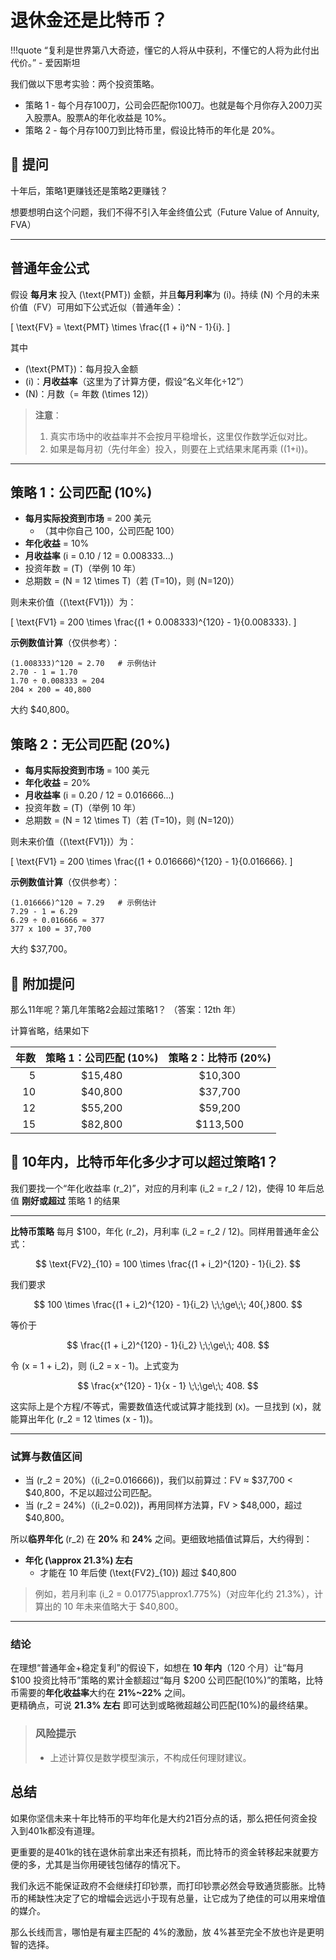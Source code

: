 # 退休金还是比特币？


!!!quote
    “复利是世界第八大奇迹，懂它的人将从中获利，不懂它的人将为此付出代价。” - 爱因斯坦


我们做以下思考实验：两个投资策略。

- 策略 1 - 每个月存100刀，公司会匹配你100刀。也就是每个月你存入200刀买入股票A。股票A的年化收益是 $10\%$。
- 策略 2 - 每个月存100刀到比特币里，假设比特币的年化是 $20\%$。

## 🙋 提问 

十年后，策略1更赚钱还是策略2更赚钱？

想要想明白这个问题，我们不得不引入年金终值公式（Future Value of Annuity, FVA）


---

## 普通年金公式

假设 **每月末** 投入 \(\text{PMT}\) 金额，并且**每月利率**为 \(i\)。持续 \(N\) 个月的未来价值（FV）可用如下公式近似（普通年金）：

\[
\text{FV} 
= \text{PMT} \times \frac{(1 + i)^N - 1}{i}.
\]

其中  
- \(\text{PMT}\)：每月投入金额  
- \(i\)：**月收益率**（这里为了计算方便，假设“名义年化÷12”）  
- \(N\)：月数（= 年数 \(\times 12\)）

> **注意**：  
> 1. 真实市场中的收益率并不会按月平稳增长，这里仅作数学近似对比。  
> 2. 如果是每月初（先付年金）投入，则要在上式结果末尾再乘 \((1+i)\)。

---

## 策略 1：公司匹配 (10%)

- **每月实际投资到市场** = 200 美元  
  - （其中你自己 100，公司匹配 100）  
- **年化收益** = 10%  
- **月收益率** \(i = 0.10 / 12 = 0.008333...\)  
- 投资年数 = \(T\)（举例 10 年）  
- 总期数 = \(N = 12 \times T\)（若 \(T=10\)，则 \(N=120\)）

则未来价值（\(\text{FV1}\)）为：

\[
\text{FV1} 
= 200 \times \frac{(1 + 0.008333)^{120} - 1}{0.008333}.
\]

**示例数值计算**（仅供参考）：

```text
(1.008333)^120 ≈ 2.70   # 示例估计
2.70 - 1 = 1.70
1.70 ÷ 0.008333 ≈ 204
204 × 200 = 40,800
```

大约 $40,800。



## 策略 2：无公司匹配 (20%)

- **每月实际投资到市场** = 100 美元  
- **年化收益** = 20%  
- **月收益率** \(i = 0.20 / 12 = 0.016666...\)  
- 投资年数 = \(T\)（举例 10 年）  
- 总期数 = \(N = 12 \times T\)（若 \(T=10\)，则 \(N=120\)）

则未来价值（\(\text{FV1}\)）为：

\[
\text{FV1} 
= 200 \times \frac{(1 + 0.016666)^{120} - 1}{0.016666}.
\]

**示例数值计算**（仅供参考）：

```text
(1.016666)^120 ≈ 7.29   # 示例估计
7.29 - 1 = 6.29
6.29 ÷ 0.016666 ≈ 377
377 x 100 = 37,700
```

大约 $37,700。


## 🙋 附加提问

那么11年呢？第几年策略2会超过策略1？ （答案：12th 年）

计算省略，结果如下

| 年数 | 策略 1：公司匹配 (10%) | 策略 2：比特币 (20%) |
|-----:|:-----------------------:|:--------------------:|
|  5   | \$15,480               | \$10,300            |
| 10   | \$40,800               | \$37,700            |
| 12   | \$55,200               | \$59,200            |
| 15   | \$82,800               | \$113,500           |


## 🙋 10年内，比特币年化多少才可以超过策略1？


我们要找一个“年化收益率 \(r_2\)”，对应的月利率 \(i_2 = r_2 / 12\)，使得 10 年后总值 **刚好或超过** 策略 1 的结果

---



**比特币策略** 每月 \$100，年化 \(r_2\)，月利率 \(i_2 = r_2 / 12\)。同样用普通年金公式：

$$
\text{FV2}_{10} 
= 100 
  \times \frac{(1 + i_2)^{120} - 1}{i_2}.
$$

我们要求

$$
100 \times \frac{(1 + i_2)^{120} - 1}{i_2} 
\;\;\ge\;\; 40{,}800.
$$

等价于

$$
\frac{(1 + i_2)^{120} - 1}{i_2} 
\;\;\ge\;\; 408.
$$

令 \(x = 1 + i_2\)，则 \(i_2 = x - 1\)。上式变为

$$
\frac{x^{120} - 1}{x - 1} 
\;\;\ge\;\; 408.
$$

这实际上是个方程/不等式，需要数值迭代或试算才能找到 \(x\)。一旦找到 \(x\)，就能算出年化 \(r_2 = 12 \times (x - 1)\)。

---

### 试算与数值区间

- 当 \(r_2 = 20\%\)（\(i_2=0.016666\))，我们以前算过：FV ≈ \$37,700 < \$40,800，不足以超过公司匹配。  
- 当 \(r_2 = 24\%\)（\(i_2=0.02\))，再用同样方法算，FV > \$48,000，超过 \$40,800。  

所以**临界年化** \(r_2\) 在 **20%** 和 **24%** 之间。更细致地插值试算后，大约得到：

- **年化 \(\approx 21.3\%\) 左右**  
  - 才能在 10 年后使 \(\text{FV2}_{10}\) 超过 \$40,800

> 例如，若月利率 \(i_2 = 0.01775\approx1.775\%\)（对应年化约 21.3%），计算出的 10 年未来值略大于 \$40,800。

---

### 结论

在理想“普通年金+稳定复利”的假设下，如想在 **10 年内**（120 个月）让“每月 \$100 投资比特币”策略的累计金额超过“每月 \$200 公司匹配(10%)”的策略，比特币需要的**年化收益率**大约在 **21%~22%** 之间。  
更精确点，可说 **21.3% 左右** 即可达到或略微超越公司匹配(10%)的最终结果。

> ### 风险提示
> - 上述计算仅是数学模型演示，不构成任何理财建议。  


## 总结

如果你坚信未来十年比特币的平均年化是大约21百分点的话，那么把任何资金投入到401k都没有道理。

更重要的是401k的钱在退休前拿出来还有损耗，而比特币的资金转移起来就要方便的多，尤其是当你用硬钱包储存的情况下。

我们永远不能保证政府不会继续打印钞票，而打印钞票必然会导致通货膨胀。比特币的稀缺性决定了它的增幅会远远小于现有总量，让它成为了绝佳的可以用来增值的媒介。

那么长线而言，哪怕是有雇主匹配的 $4\%$的激励，放 $4\%$甚至完全不放也许是更明智的选择。





